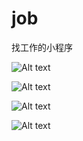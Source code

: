 # job
找工作的小程序


![Alt text](https://github.com/carmen-zhy/job/raw/master/image/1.png)

![Alt text](https://github.com/carmen-zhy/job/raw/master/image/2.png)

![Alt text](https://github.com/carmen-zhy/job/raw/master/image/3.png)

![Alt text](https://github.com/carmen-zhy/job/raw/master/image/4.png)
